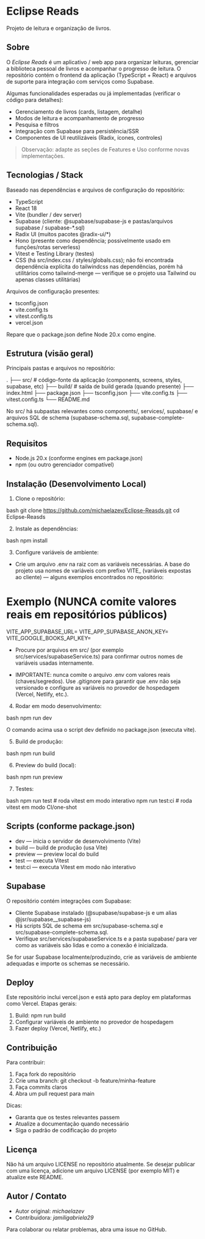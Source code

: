 # Eclipse Reads

Projeto de leitura e organização de livros.

## Sobre

O *Eclipse Reads* é um aplicativo / web app para organizar leituras, gerenciar a biblioteca pessoal de livros e acompanhar o progresso de leitura. O repositório contém o frontend da aplicação (TypeScript + React) e arquivos de suporte para integração com serviços como Supabase.

Algumas funcionalidades esperadas ou já implementadas (verificar o código para detalhes):

- Gerenciamento de livros (cards, listagem, detalhe)
- Modos de leitura e acompanhamento de progresso
- Pesquisa e filtros
- Integração com Supabase para persistência/SSR
- Componentes de UI reutilizáveis (Radix, ícones, controles)

> Observação: adapte as seções de Features e Uso conforme novas implementações.

## Tecnologias / Stack

Baseado nas dependências e arquivos de configuração do repositório:

- TypeScript
- React 18
- Vite (bundler / dev server)
- Supabase (cliente: @supabase/supabase-js e pastas/arquivos supabase / supabase-*.sql)
- Radix UI (muitos pacotes @radix-ui/*)
- Hono (presente como dependência; possivelmente usado em funções/rotas serverless)
- Vitest e Testing Library (testes)
- CSS (há src/index.css / styles/globals.css); não foi encontrada dependência explícita do tailwindcss nas dependências, porém há utilitários como tailwind-merge — verifique se o projeto usa Tailwind ou apenas classes utilitárias)

Arquivos de configuração presentes:

- tsconfig.json
- vite.config.ts
- vitest.config.ts
- vercel.json

Repare que o package.json define Node 20.x como engine.

## Estrutura (visão geral)

Principais pastas e arquivos no repositório:


.
├── src/                      # código-fonte da aplicação (components, screens, styles, supabase, etc)
├── build/                    # saída de build gerada (quando presente)
├── index.html
├── package.json
├── tsconfig.json
├── vite.config.ts
├── vitest.config.ts
└── README.md


No src/ há subpastas relevantes como components/, services/, supabase/ e arquivos SQL de schema (supabase-schema.sql, supabase-complete-schema.sql).

## Requisitos

- Node.js 20.x (conforme engines em package.json)
- npm (ou outro gerenciador compatível)

## Instalação (Desenvolvimento Local)

1. Clone o repositório:

bash
git clone https://github.com/michaelazev/Eclipse-Reasds.git
cd Eclipse-Reasds


2. Instale as dependências:

bash
npm install


3. Configure variáveis de ambiente:

- Crie um arquivo .env na raiz com as variáveis necessárias. A base do projeto usa nomes de variáveis com prefixo VITE_ (variáveis expostas ao cliente) — alguns exemplos encontrados no repositório:


# Exemplo (NUNCA comite valores reais em repositórios públicos)
VITE_APP_SUPABASE_URL=
VITE_APP_SUPABASE_ANON_KEY=
VITE_GOOGLE_BOOKS_API_KEY=


- Procure por arquivos em src/ (por exemplo src/services/supabaseService.ts) para confirmar outros nomes de variáveis usadas internamente.

- IMPORTANTE: nunca comite o arquivo .env com valores reais (chaves/segredos). Use .gitignore para garantir que .env não seja versionado e configure as variáveis no provedor de hospedagem (Vercel, Netlify, etc.).

4. Rodar em modo desenvolvimento:

bash
npm run dev


O comando acima usa o script dev definido no package.json (executa vite).

5. Build de produção:

bash
npm run build


6. Preview do build (local):

bash
npm run preview


7. Testes:

bash
npm run test         # roda vitest em modo interativo
npm run test:ci      # roda vitest em modo CI/one-shot


## Scripts (conforme package.json)

- dev — inicia o servidor de desenvolvimento (Vite)
- build — build de produção (usa Vite)
- preview — preview local do build
- test — executa Vitest
- test:ci — executa Vitest em modo não interativo

## Supabase

O repositório contém integrações com Supabase:

- Cliente Supabase instalado (@supabase/supabase-js e um alias @jsr/supabase__supabase-js)
- Há scripts SQL de schema em src/supabase-schema.sql e src/supabase-complete-schema.sql.
- Verifique src/services/supabaseService.ts e a pasta supabase/ para ver como as variáveis são lidas e como a conexão é inicializada.

Se for usar Supabase localmente/produzindo, crie as variáveis de ambiente adequadas e importe os schemas se necessário.

## Deploy

Este repositório inclui vercel.json e está apto para deploy em plataformas como Vercel. Etapas gerais:

1. Build: npm run build
2. Configurar variáveis de ambiente no provedor de hospedagem
3. Fazer deploy (Vercel, Netlify, etc.)

## Contribuição

Para contribuir:

1. Faça fork do repositório
2. Crie uma branch: git checkout -b feature/minha-feature
3. Faça commits claros
4. Abra um pull request para main

Dicas:

- Garanta que os testes relevantes passem
- Atualize a documentação quando necessário
- Siga o padrão de codificação do projeto

## Licença

Não há um arquivo LICENSE no repositório atualmente. Se desejar publicar com uma licença, adicione um arquivo LICENSE (por exemplo MIT) e atualize este README.

## Autor / Contato

- Autor original: *michaelazev*
- Contribuidora: *jamiligabriela29*

Para colaborar ou relatar problemas, abra uma issue no GitHub.